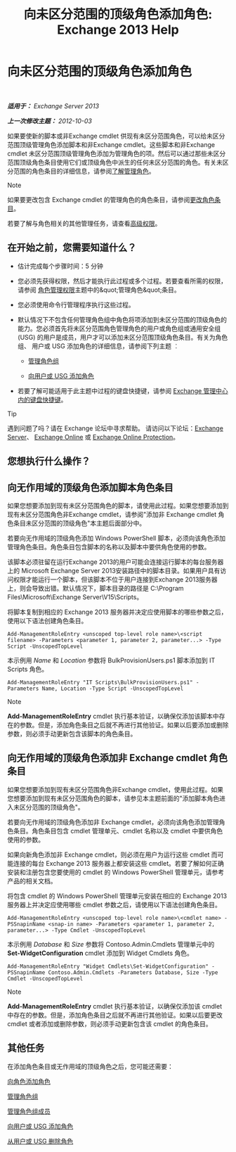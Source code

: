 ﻿---
title: '向未区分范围的顶级角色添加角色: Exchange 2013 Help'
TOCTitle: 向未区分范围的顶级角色添加角色
ms:assetid: 52fd3f20-c348-49d5-9bdb-f2cbf780cf2d
ms:mtpsurl: https://technet.microsoft.com/zh-cn/library/Dd979789(v=EXCHG.150)
ms:contentKeyID: 50490551
ms.date: 05/21/2018
mtps_version: v=EXCHG.150
ms.translationtype: MT
---

# 向未区分范围的顶级角色添加角色

 

_**适用于：** Exchange Server 2013_

_**上一次修改主题：** 2012-10-03_

如果要使新的脚本或非Exchange cmdlet 供现有未区分范围角色，可以给未区分范围顶级管理角色添加脚本和非Exchange cmdlet。这些脚本和非Exchange cmdlet 未区分范围顶级管理角色添加为管理角色的项。然后可以通过那些未区分范围顶级角色条目使用它们或顶级角色中派生的任何未区分范围的角色。有关未区分范围的角色条目的详细信息，请参阅[了解管理角色](understanding-management-roles-exchange-2013-help.md)。

> [!NOTE]
> 如果要更改包含 Exchange cmdlet 的管理角色的角色条目，请参阅<a href="change-a-role-entry-exchange-2013-help.md">更改角色条目</a>。


若要了解与角色相关的其他管理任务，请查看[高级权限](advanced-permissions-exchange-2013-help.md)。

## 在开始之前，您需要知道什么？

  - 估计完成每个步骤时间：5 分钟

  - 您必须先获得权限，然后才能执行此过程或多个过程。若要查看所需的权限，请参阅 [角色管理权限](role-management-permissions-exchange-2013-help.md)主题中的\&quot;管理角色\&quot;条目。

  - 您必须使用命令行管理程序执行这些过程。

  - 默认情况下不包含任何管理角色组中角色将项添加到未区分范围的顶级角色的能力。您必须首先将未区分范围角色管理角色的用户或角色组或通用安全组 (USG) 的用户是成员，用户才可以添加未区分范围顶级角色条目。有关为角色组、 用户或 USG 添加角色的详细信息，请参阅下列主题 ︰
    
      - [管理角色组](manage-role-groups-exchange-2013-help.md)
    
      - [向用户或 USG 添加角色](add-a-role-to-a-user-or-usg-exchange-2013-help.md)

  - 若要了解可能适用于此主题中过程的键盘快捷键，请参阅 [Exchange 管理中心内的键盘快捷键](keyboard-shortcuts-in-the-exchange-admin-center-exchange-online-protection-help.md)。

> [!tip]
> 遇到问题了吗？请在 Exchange 论坛中寻求帮助。 请访问以下论坛：<a href="https://go.microsoft.com/fwlink/p/?linkid=60612">Exchange Server</a>、 <a href="https://go.microsoft.com/fwlink/p/?linkid=267542">Exchange Online</a> 或 <a href="https://go.microsoft.com/fwlink/p/?linkid=285351">Exchange Online Protection</a>。


## 您想执行什么操作？

## 向无作用域的顶级角色添加脚本角色条目

如果您想要添加到现有未区分范围角色的脚本，请使用此过程。如果您想要添加到现有未区分范围角色非Exchange cmdlet，请参阅"添加非 Exchange cmdlet 角色条目未区分范围的顶级角色"本主题后面部分中。

若要向无作用域的顶级角色添加 Windows PowerShell 脚本，必须向该角色添加管理角色条目。角色条目包含脚本的名称以及脚本中要供角色使用的参数。

该脚本必须驻留在运行Exchange 2013的用户可能会连接运行脚本的每台服务器上的 Microsoft Exchange Server 2013安装路径中的脚本目录。如果用户具有访问权限才能运行一个脚本，但该脚本不位于用户连接到Exchange 2013服务器上，则会导致出错。默认情况下，脚本目录的路径是 C:\\Program Files\\Microsoft\\Exchange Server\\V15\\Scripts。

将脚本复制到相应的 Exchange 2013 服务器并决定应使用脚本的哪些参数之后，使用以下语法创建角色条目。

    Add-ManagementRoleEntry <unscoped top-level role name>\<script filename> -Parameters <parameter 1, parameter 2, parameter...> -Type Script -UnscopedTopLevel

本示例用 *Name* 和 *Location* 参数将 BulkProvisionUsers.ps1 脚本添加到 IT Scripts 角色。

    Add-ManagementRoleEntry "IT Scripts\BulkProvisionUsers.ps1" -Parameters Name, Location -Type Script -UnscopedTopLevel

> [!NOTE]
> <strong>Add-ManagementRoleEntry</strong> cmdlet 执行基本验证，以确保仅添加该脚本中存在的参数。但是，添加角色条目之后就不再进行其他验证。如果以后要添加或删除参数，则必须手动更新包含该脚本的角色条目。


## 向无作用域的顶级角色添加非 Exchange cmdlet 角色条目

如果您想要添加到现有未区分范围角色非Exchange cmdlet，使用此过程。如果您想要添加到现有未区分范围角色的脚本，请参见本主题前面的"添加脚本角色进入未区分范围的顶级角色"。

若要向无作用域的顶级角色添加非 Exchange cmdlet，必须向该角色添加管理角色条目。角色条目包含 cmdlet 管理单元、cmdlet 名称以及 cmdlet 中要供角色使用的参数。

如果向新角色添加非 Exchange cmdlet，则必须在用户为运行这些 cmdlet 而可能连接的每台 Exchange 2013 服务器上都安装这些 cmdlet。若要了解如何正确安装和注册包含您要使用的 cmdlet 的 Windows PowerShell 管理单元，请参考产品的相关文档。

将包含 cmdlet 的 Windows PowerShell 管理单元安装在相应的 Exchange 2013 服务器上并决定应使用哪些 cmdlet 参数之后，请使用以下语法创建角色条目。

    Add-ManagementRoleEntry <unscoped top-level role name>\<cmdlet name> -PSSnapinName <snap-in name> -Parameters <parameter 1, parameter 2, parameter...> -Type Cmdlet -UnscopedTopLevel

本示例用 *Database* 和 *Size* 参数将 Contoso.Admin.Cmdlets 管理单元中的 **Set-WidgetConfiguration** cmdlet 添加到 Widget Cmdlets 角色。

    Add-ManagementRoleEntry "Widget Cmdlets\Set-WidgetConfiguration" -PSSnapinName Contoso.Admin.Cmdlets -Parameters Database, Size -Type Cmdlet -UnscopedTopLevel

> [!NOTE]
> <strong>Add-ManagementRoleEntry</strong> cmdlet 执行基本验证，以确保仅添加该 cmdlet 中存在的参数。但是，添加角色条目之后就不再进行其他验证。如果以后要更改 cmdlet 或者添加或删除参数，则必须手动更新包含该 cmdlet 的角色条目。


## 其他任务

在添加角色条目或无作用域的顶级角色之后，您可能还需要：

[向角色添加角色](add-a-role-entry-to-a-role-exchange-2013-help.md)

[管理角色组](manage-role-groups-exchange-2013-help.md)

[管理角色组成员](manage-role-group-members-exchange-2013-help.md)

[向用户或 USG 添加角色](add-a-role-to-a-user-or-usg-exchange-2013-help.md)

[从用户或 USG 删除角色](remove-a-role-from-a-user-or-usg-exchange-2013-help.md)

